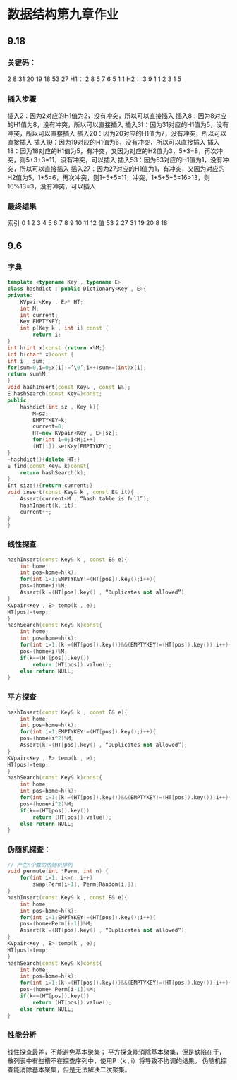 # 数据结构第九章作业
## 9.18
### 关键码：
2  8  31  20  19  18  53  27
H1：   2   8   5   7  6   5   1   1
H2：   3   9   1   1  2   3   1   5
### 插入步骤
插入2：因为2对应的H1值为2，没有冲突，所以可以直接插入
插入8：因为8对应的H1值为8，没有冲突，所以可以直接插入
插入31：因为31对应的H1值为5，没有冲突，所以可以直接插入
插入20：因为20对应的H1值为7，没有冲突，所以可以直接插入
插入19：因为19对应的H1值为6，没有冲突，所以可以直接插入
插入18：因为18对应的H1值为5，有冲突，又因为对应的H2值为3，5+3=8，再次冲突，则5+3+3=11，没有冲突，可以插入
插入53：因为53对应的H1值为1，没有冲突，所以可以直接插入
插入27：因为27对应的H1值为1，有冲突，又因为对应的H2值为5，1+5=6，再次冲突，则1+5+5=11，冲突，1+5+5+5=16>13，则16%13=3，没有冲突，可以插入
### 最终结果
索引 0  1  2  3  4  5  6  7  8  9  10  11  12
值     53  2  27   31  19 20  8        18
## 9.6
### 字典
```cpp
template <typename Key , typename E>
class hashdict : public Dictionary<Key , E>{
private:
	KVpair<Key , E>* HT;
	int M;
	int current;
	Key EMPTYKEY;
	int p(Key k , int i) const {
		return i;
}
int h(int x)const {return x%M;}
int h(char* x)const {
int i , sum;
for(sum=0,i=0;x[i]!=’\0’;i++)sum+=(int)x[i];
return sum%M;
}
void hashInsert(const Key& , const E&);
E hashSearch(const Key&)const;
public:
	hashdict(int sz , Key k){
		M=sz;
		EMPTYKEY=k;
		current=0;
		HT=new KVpair<Key , E>[sz];
		for(int i=0;i<M;i++)
		(HT[i]).setKey(EMPTYKEY);
}
~hashdict(){delete HT;}
E find(const Key& k)const{
	return hashSearch(k);
}
Int size(){return current;}
void insert(const Key& k , const E& it){
	Assert(current<M , “hash table is full”);
	hashInsert(k, it);
	current++;
}
}
```
### 线性探查
```cpp
hashInsert(const Key& k , const E& e){
	int home;
	int pos=home=h(k);
	for(int i=1;EMPTYKEY!=(HT[pos]).key();i++){
	pos=(home+i)%M;
	Assert(k!=(HT[pos].key() , “Duplicates not allowed”);
}
KVpair<Key , E> temp(k , e);
HT[pos]=temp;
}
hashSearch(const Key& k)const{
	int home;
	int pos=home=h(k);
	for(int i=1;(k!=(HT[pos]).key())&&(EMPTYKEY!=(HT[pos]).key());i++){
	pos=(home+i)%M;
	if(k==(HT[pos]).key())
		return (HT[pos]).value();
	else return NULL;
}
```
### 平方探查
```cpp
hashInsert(const Key& k , const E& e){
	int home;
	int pos=home=h(k);
	for(int i=1;EMPTYKEY!=(HT[pos]).key();i++){
	pos=(home+i^2)%M;
	Assert(k!=(HT[pos].key() , “Duplicates not allowed”);
}
KVpair<Key , E> temp(k , e);
HT[pos]=temp;
}
hashSearch(const Key& k)const{
	int home;
	int pos=home=h(k);
	for(int i=1;(k!=(HT[pos]).key())&&(EMPTYKEY!=(HT[pos]).key());i++){
	pos=(home+i^2)%M;
	if(k==(HT[pos]).key())
		return (HT[pos]).value();
	else return NULL;
}
```
### 伪随机探查：
```cpp
// 产生n个数的伪随机排列
void permute(int *Perm, int n) {
    for(int i=1; i<=n; i++) 
        swap(Perm[i-1], Perm[Random(i)]);
}
hashInsert(const Key& k , const E& e){
	int home;
	int pos=home=h(k);
	for(int i=1;EMPTYKEY!=(HT[pos]).key();i++){
	pos=(home+Perm[i-1])%M;
	Assert(k!=(HT[pos].key() , “Duplicates not allowed”);
}
KVpair<Key , E> temp(k , e);
HT[pos]=temp;
}
hashSearch(const Key& k)const{
	int home;
	int pos=home=h(k);
	for(int i=1;(k!=(HT[pos]).key())&&(EMPTYKEY!=(HT[pos]).key());i++){
	pos=(home+ Perm[i-1])%M;
	if(k==(HT[pos]).key())
		return (HT[pos]).value();
	else return NULL;
}
```
### 性能分析
线性探查最差，不能避免基本聚集；
平方探查能消除基本聚集，但是缺陷在于，散列表中有些槽不在探查序列中，使用P（k , i）将导致不协调的结果。
伪随机探查能消除基本聚集，但是无法解决二次聚集。
